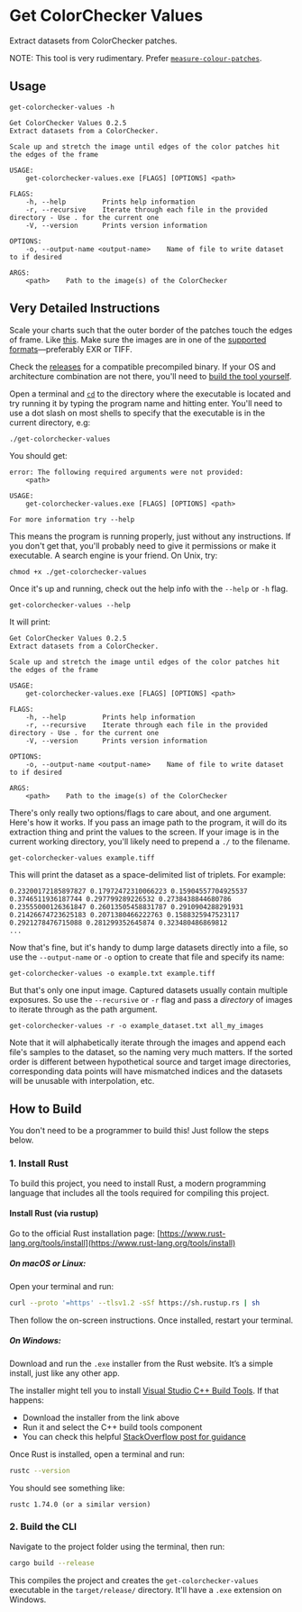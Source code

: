 # Get ColorChecker Values

Extract datasets from ColorChecker patches.

NOTE: This tool is very rudimentary. Prefer [`measure-colour-patches`](https://github.com/Amaraldo/measure-colour-patches).

## Usage

```
get-colorchecker-values -h
```

```
Get ColorChecker Values 0.2.5
Extract datasets from a ColorChecker.

Scale up and stretch the image until edges of the color patches hit the edges of the frame

USAGE:
    get-colorchecker-values.exe [FLAGS] [OPTIONS] <path>

FLAGS:
    -h, --help         Prints help information
    -r, --recursive    Iterate through each file in the provided directory - Use . for the current one
    -V, --version      Prints version information

OPTIONS:
    -o, --output-name <output-name>    Name of file to write dataset to if desired

ARGS:
    <path>    Path to the image(s) of the ColorChecker
```

## Very Detailed Instructions

Scale your charts such that the outer border of the patches touch the edges of frame. Like [this](https://raw.githubusercontent.com/hotgluebanjo/get-colorchecker-values/master/tests/chart.png). Make sure the images are in one of the [supported formats](https://github.com/image-rs/image?tab=readme-ov-file#supported-image-formats)—preferably EXR or TIFF.

Check the [releases](https://github.com/hotgluebanjo/get-colorchecker-values/releases/latest) for a compatible precompiled binary. If your OS and architecture combination are not there, you'll need to [build the tool yourself](#how-to-build).

Open a terminal and [`cd`](https://en.wikipedia.org/wiki/Cd_(command)) to the directory where the executable is located and try running it by typing the program name and hitting enter. You'll need to use a dot slash on most shells to specify that the executable is in the current directory, e.g:
```
./get-colorchecker-values
```

You should get:
```
error: The following required arguments were not provided:
    <path>

USAGE:
    get-colorchecker-values.exe [FLAGS] [OPTIONS] <path>

For more information try --help
```

This means the program is running properly, just without any instructions. If you don't get that, you'll probably need to give it permissions or make it executable. A search engine is your friend. On Unix, try:

```
chmod +x ./get-colorchecker-values
```

Once it's up and running, check out the help info with the `--help` or `-h` flag.
```
get-colorchecker-values --help
```

It will print:
```
Get ColorChecker Values 0.2.5
Extract datasets from a ColorChecker.

Scale up and stretch the image until edges of the color patches hit the edges of the frame

USAGE:
    get-colorchecker-values.exe [FLAGS] [OPTIONS] <path>

FLAGS:
    -h, --help         Prints help information
    -r, --recursive    Iterate through each file in the provided directory - Use . for the current one
    -V, --version      Prints version information

OPTIONS:
    -o, --output-name <output-name>    Name of file to write dataset to if desired

ARGS:
    <path>    Path to the image(s) of the ColorChecker
```

There's only really two options/flags to care about, and one argument. Here's how it works. If you pass an image path to the program, it will do its extraction thing and print the values to the screen. If your image is in the current working directory, you'll likely need to prepend a `./` to the filename.

```
get-colorchecker-values example.tiff
```

This will print the dataset as a space-delimited list of triplets. For example:
```
0.23200172185897827 0.17972472310066223 0.15904557704925537
0.3746511936187744 0.297799289226532 0.2738438844680786
0.23555000126361847 0.26013505458831787 0.2910904288291931
0.21426674723625183 0.2071380466222763 0.1588325947523117
0.2921278476715088 0.281299352645874 0.323480486869812
...
```

Now that's fine, but it's handy to dump large datasets directly into a file, so use the `--output-name` or `-o` option to create that file and specify its name:
```
get-colorchecker-values -o example.txt example.tiff
```

But that's only one input image. Captured datasets usually contain multiple exposures. So use the `--recursive` or `-r` flag and pass a *directory* of images to iterate through as the path argument.
```
get-colorchecker-values -r -o example_dataset.txt all_my_images
```

Note that it will alphabetically iterate through the images and append each file's samples to the dataset, so the naming very much matters. If the sorted order is different between hypothetical source and target image directories, corresponding data points will have mismatched indices and the datasets will be unusable with interpolation, etc.

## How to Build

You don't need to be a programmer to build this! Just follow the steps below.

### 1. Install Rust

To build this project, you need to install Rust, a modern programming language 
that includes all the tools required for compiling this project.

#### Install Rust (via rustup)

Go to the official Rust installation page: [https://www.rust-lang.org/tools/install](https://www.rust-lang.org/tools/install)

##### On macOS or Linux:
Open your terminal and run:

```bash
curl --proto '=https' --tlsv1.2 -sSf https://sh.rustup.rs | sh
```

Then follow the on-screen instructions. Once installed, restart your terminal.

##### On Windows:

Download and run the `.exe` installer from the Rust website. It’s a simple install, just like any other app.

The installer might tell you to install [Visual Studio C++ Build Tools]((https://visualstudio.microsoft.com/downloads/?q=build+tools)).
If that happens:

* Download the installer from the link above
* Run it and select the C++ build tools component
* You can check this helpful [StackOverflow post for guidance](https://stackoverflow.com/questions/40504552/how-to-install-visual-c-build-tools)

Once Rust is installed, open a terminal and run:

```bash
rustc --version
```

You should see something like:

```
rustc 1.74.0 (or a similar version)
```

### 2. Build the CLI

Navigate to the project folder using the terminal, then run:

```bash
cargo build --release
```

This compiles the project and creates the `get-colorchecker-values` executable in the `target/release/`
directory. It'll have a `.exe` extension on Windows.
